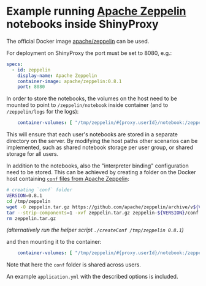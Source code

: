 # Example running [Apache Zeppelin](https://zeppelin.apache.org/) notebooks inside ShinyProxy 

The official Docker image [apache/zeppelin](https://hub.docker.com/r/apache/zeppelin) can be used.

For deployment on ShinyProxy the port must be set to 8080, e.g.:

```yaml
specs:
  - id: zeppelin
    display-name: Apache Zeppelin
    container-image: apache/zeppelin:0.8.1
    port: 8080
```

In order to store the notebooks, the volumes on the host need to be mounted to point to `/zeppelin/notebook` inside container (and to `/zeppelin/logs` for the logs):
```yaml
    container-volumes: [ "/tmp/zeppelin/#{proxy.userId}/notebook:/zeppelin/notebook", "/tmp/zeppelin/#{proxy.userId}/logs:/zeppelin/logs" ]
```
This will ensure that each user's notebooks are stored in a separate directory on the server.
By modifying the host paths other scenarios can be implemented, such as shared notebook storage per user group, or shared storage for all users.

In addition to the notebooks, also the "interpreter binding" configuration need to be stored.
This can be achieved by creating a folder on the Docker host containing [`conf` files from Apache Zeppelin](https://github.com/apache/zeppelin/tree/master/conf):
```bash
# creating `conf` folder
VERSION=0.8.1
cd /tmp/zeppelin
wget -O zeppelin.tar.gz https://github.com/apache/zeppelin/archive/v${VERSION}.tar.gz
tar --strip-components=1 -xvf zeppelin.tar.gz zeppelin-${VERSION}/conf
rm zeppelin.tar.gz
```
_(alternatively run the helper script `./createConf /tmp/zeppelin 0.8.1`)_

and then mounting it to the container:
```yaml
    container-volumes: [ "/tmp/zeppelin/#{proxy.userId}/notebook:/zeppelin/notebook", "/tmp/zeppelin/#{proxy.userId}/logs:/zeppelin/logs", "/tmp/zeppelin/conf:/zeppelin/conf" ]
```
Note that here the `conf` folder is shared across users.

An example `application.yml` with the described options is included. 
